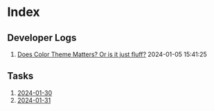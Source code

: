 
# Index

## Developer Logs

1. [Does Color Theme Matters? Or is it just fluff?](./notes/docs/doesColorThemeMatter.md) 2024-01-05 15:41:25

## Tasks

1. [2024-01-30](./notes/tasks/20240130.md)
2. [2024-01-31](./notes/tasks/20240131.md)
